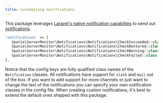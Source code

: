```yaml
---
title: Customizing notifications
---
```


This package leverages [Laravel's native notification capabilites](https://laravel.com/docs/5.4/notifications) to send out [notifications](https://docs.spatie.be/laravel-server-monitor/v1/monitoring-basics/notifications-and-events). 

```php
'notifications' => [
   Spatie\ServerMonitor\Notifications\Notifications\CheckSucceeded::class => [],
   Spatie\ServerMonitor\Notifications\Notifications\CheckRestored::class => ['slack'],
   Spatie\ServerMonitor\Notifications\Notifications\CheckWarning::class => ['slack'],
   Spatie\ServerMonitor\Notifications\Notifications\CheckFailed::class => ['slack'],
],
```

Notice that the config keys are fully qualified class names of the `Notification` classes. All notifications have support for `slack` and `mail` out of the box. If you want to add support for more channels or just want to change the text of the notifications you can specify your own notification classes in the config file. When creating custom notifications, it's  best to extend the default ones shipped with this package.
